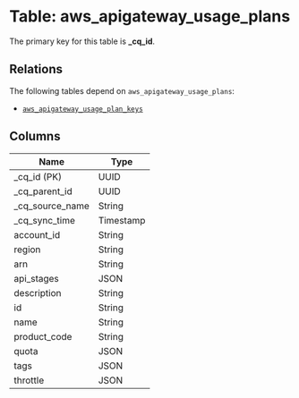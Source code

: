 # Table: aws_apigateway_usage_plans



The primary key for this table is **_cq_id**.

## Relations
The following tables depend on `aws_apigateway_usage_plans`:
  - [`aws_apigateway_usage_plan_keys`](aws_apigateway_usage_plan_keys.md)

## Columns
| Name          | Type          |
| ------------- | ------------- |
|_cq_id (PK)|UUID|
|_cq_parent_id|UUID|
|_cq_source_name|String|
|_cq_sync_time|Timestamp|
|account_id|String|
|region|String|
|arn|String|
|api_stages|JSON|
|description|String|
|id|String|
|name|String|
|product_code|String|
|quota|JSON|
|tags|JSON|
|throttle|JSON|